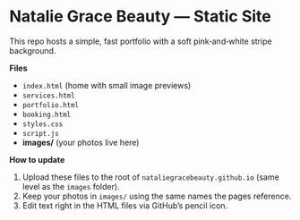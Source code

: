 # Natalie Grace Beauty — Static Site

This repo hosts a simple, fast portfolio with a soft pink‑and‑white stripe background.

**Files**
- `index.html` (home with small image previews)
- `services.html`
- `portfolio.html`
- `booking.html`
- `styles.css`
- `script.js`
- **images/** (your photos live here)

**How to update**
1. Upload these files to the root of `nataliegracebeauty.github.io` (same level as the `images` folder).
2. Keep your photos in `images/` using the same names the pages reference.
3. Edit text right in the HTML files via GitHub’s pencil icon.
